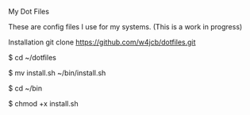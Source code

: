 My Dot Files

These are config files I use for my systems. (This is a work in progress)

Installation
git clone https://github.com/w4jcb/dotfiles.git

$ cd ~/dotfiles

$ mv install.sh ~/bin/install.sh

$ cd ~/bin

$ chmod +x install.sh

